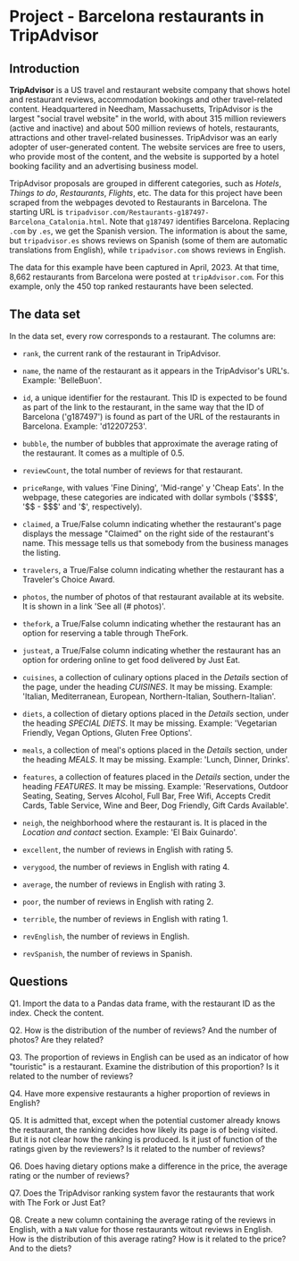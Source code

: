# Project - Barcelona restaurants in TripAdvisor

## Introduction

**TripAdvisor** is a US travel and restaurant website company that shows hotel and restaurant reviews, accommodation bookings and other travel-related content. Headquartered in Needham, Massachusetts, TripAdvisor is the largest "social travel website" in the world, with about 315 million reviewers (active and inactive) and about 500 million reviews of hotels, restaurants, attractions and other travel-related businesses. TripAdvisor was an early adopter of user-generated content. The website services are free to users, who provide most of the content, and the website is supported by a hotel booking facility and an advertising business model.

TripAdvisor proposals are grouped in different categories, such as *Hotels*, *Things to do*, *Restaurants*, *Flights*, etc. The data for this project have been scraped from the webpages devoted to Restaurants in Barcelona. The starting URL is `tripadvisor.com/Restaurants-g187497-Barcelona_Catalonia.html`. Note that `g187497` identifies Barcelona. Replacing `.com` by `.es`, we get the Spanish version. The information is about the same, but `tripadvisor.es` shows reviews on Spanish (some of them are automatic translations from English), while `tripadvisor.com` shows reviews in English.

The data for this example have been captured in April, 2023. At that time, 8,662 restaurants from Barcelona were posted at `tripAdvisor.com`. For this example, only the 450 top ranked restaurants have been selected.

## The data set

In the data set, every row corresponds to a restaurant. The columns are:

* `rank`, the current rank of the restaurant in TripAdvisor.

* `name`, the name of the restaurant as it appears in the TripAdvisor's URL's. Example: 'BelleBuon'.

* `id`, a unique identifier for the restaurant. This ID is expected to be found as part of the link to the restaurant, in the same way that the ID of Barcelona ('g187497') is found as part of the URL of the restaurants in Barcelona. Example: 'd12207253'.

* `bubble`, the number of bubbles that approximate the average rating of the restaurant. It comes as a multiple of 0.5.

* `reviewCount`, the total number of reviews for that restaurant.

* `priceRange`, with values 'Fine Dining', 'Mid-range' y 'Cheap Eats'. In the webpage, these categories are indicated with dollar symbols ('\$\$\$\$', '\$\$ - \$\$\$' and '\$', respectively).

* `claimed`, a True/False column indicating whether the restaurant's page displays the message "Claimed" on the right side of the restaurant's name. This message tells us that somebody from the business manages the listing.

* `travelers`, a True/False column indicating whether the restaurant has a Traveler's Choice Award.

* `photos`, the number of photos of that restaurant available at its website. It is shown in a link 'See all (# photos)'.

* `thefork`, a True/False column indicating whether the restaurant has an option for reserving a table through TheFork.

* `justeat`, a True/False column indicating whether the restaurant has an option for ordering online to get food delivered by Just Eat.

* `cuisines`, a collection of culinary options placed in the *Details* section of the page, under the heading *CUISINES*. It may be missing. Example: 'Italian, Mediterranean, European, Northern-Italian, Southern-Italian'.

* `diets`, a collection of dietary options placed in the *Details* section, under the heading *SPECIAL DIETS*. It may be missing. Example: 'Vegetarian Friendly, Vegan Options, Gluten Free Options'.

* `meals`, a collection of meal's options placed in the *Details* section, under the heading *MEALS*. It may be missing. Example: 'Lunch, Dinner, Drinks'.

* `features`, a collection of features placed in the *Details* section, under the heading *FEATURES*. It may be missing. Example: 'Reservations, Outdoor Seating, Seating, Serves Alcohol, Full Bar, Free Wifi, Accepts Credit Cards, Table Service, Wine and Beer, Dog Friendly, Gift Cards Available'.

* `neigh`, the neighborhood where the restaurant is. It is placed in the *Location and contact* section. Example: 'El Baix Guinardo'.

* `excellent`, the number of reviews in English with rating 5.

* `verygood`, the number of reviews in English with rating 4.

* `average`, the number of reviews in English with rating 3.

* `poor`, the number of reviews in English with rating 2.

* `terrible`, the number of reviews in English with rating 1.

* `revEnglish`, the number of reviews in English.

* `revSpanish`, the number of reviews in Spanish.

## Questions

Q1. Import the data to a Pandas data frame, with the restaurant ID as the index. Check the content.

Q2. How is the distribution of the number of reviews? And the number of photos? Are they related?

Q3. The proportion of reviews in English can be used as an indicator of how "touristic" is a restaurant. Examine the distribution of this proportion? Is it related to the number of reviews?

Q4. Have more expensive restaurants a higher proportion of reviews in English?
 
Q5. It is admitted that, except when the potential customer already knows the restaurant, the ranking decides how likely its page is of being visited. But it is not clear how the ranking is produced. Is it just of function of the ratings given by the reviewers? Is it related to the number of reviews? 

Q6. Does having dietary options make a difference in the price, the average rating or the number of reviews?

Q7. Does the TripAdvisor ranking system favor the restaurants that work with The Fork or Just Eat? 

Q8. Create a new column containing the average rating of the reviews in English, with a `NaN` value for those restaurants witout reviews in English. How is the distribution of this average rating? How is it related to the price? And to the diets?



